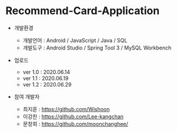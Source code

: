 # Recommend-Card-Application

* 개발환경
  * 개발언어 : Android / JavaScript / Java / SQL
  * 개발도구 : Android Studio / Spring Tool 3 / MySQL Workbench 
  
* 업로드
  * ver 1.0 : 2020.06.14
  * ver 1.1 : 2020.06.19
  * ver 1.2 : 2020.06.29

* 참여 개발자
  * 최지훈 : https://github.com/Wishoon
  * 이강찬 : https://github.com/Lee-kangchan
  * 문창희 : https://github.com/moonchanghee/
